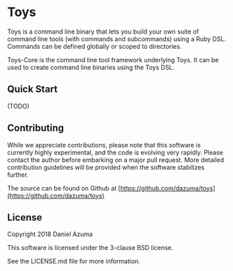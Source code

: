 # Toys

Toys is a command line binary that lets you build your own suite of command
line tools (with commands and subcommands) using a Ruby DSL. Commands can be
defined globally or scoped to directories.

Toys-Core is the command line tool framework underlying Toys. It can be used
to create command line binaries using the Toys DSL.

## Quick Start

(TODO)

## Contributing

While we appreciate contributions, please note that this software is currently
highly experimental, and the code is evolving very rapidly. Please contact the
author before embarking on a major pull request. More detailed contribution
guidelines will be provided when the software stabilizes further.

The source can be found on Github at
[https://github.com/dazuma/toys](https://github.com/dazuma/toys)

## License

Copyright 2018 Daniel Azuma

This software is licensed under the 3-clause BSD license.

See the LICENSE.md file for more information.
